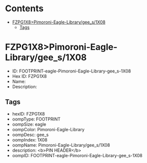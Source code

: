 



Contents
========

* [FZPG1X8>Pimoroni-Eagle-Library/gee_s/1X08](#fzpg1x8pimoroni-eagle-librarygee_s1x08)
	* [Tags](#tags)

# FZPG1X8>Pimoroni-Eagle-Library/gee_s/1X08

- ID: FOOTPRINT-eagle-Pimoroni-Eagle-Library-gee_s-1X08
- Hex ID: FZPG1X8
- Name: 
- Description: 

## Tags

- hexID: FZPG1X8
- oompType: FOOTPRINT
- oompSize: eagle
- oompColor: Pimoroni-Eagle-Library
- oompDesc: gee_s
- oompIndex: 1X08
- oompName: Pimoroni-Eagle-Library/gee_s/1X08
- description: &lt;b&gt;PIN HEADER&lt;/b&gt;
- oompID: FOOTPRINT-eagle-Pimoroni-Eagle-Library-gee_s-1X08
